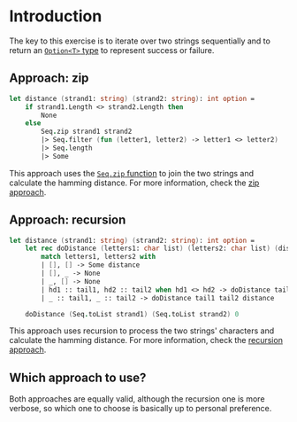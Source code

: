 # Introduction

The key to this exercise is to iterate over two strings sequentially and to return an [`Option<T>` type][options] to represent success or failure.

## Approach: zip

```fsharp
let distance (strand1: string) (strand2: string): int option =
    if strand1.Length <> strand2.Length then
        None
    else
        Seq.zip strand1 strand2
        |> Seq.filter (fun (letter1, letter2) -> letter1 <> letter2)
        |> Seq.length
        |> Some
```

This approach uses the [`Seq.zip` function][seq.zip] to join the two strings and calculate the hamming distance.
For more information, check the [zip approach][approach-zip].

## Approach: recursion

```fsharp
let distance (strand1: string) (strand2: string): int option =
    let rec doDistance (letters1: char list) (letters2: char list) (distance: int): int option =
        match letters1, letters2 with
        | [], [] -> Some distance
        | [], _ -> None
        | _, [] -> None
        | hd1 :: tail1, hd2 :: tail2 when hd1 <> hd2 -> doDistance tail1 tail2 (distance + 1)
        | _ :: tail1, _ :: tail2 -> doDistance tail1 tail2 distance

    doDistance (Seq.toList strand1) (Seq.toList strand2) 0
```

This approach uses recursion to process the two strings' characters and calculate the hamming distance.
For more information, check the [recursion approach][approach-recursion].

## Which approach to use?

Both approaches are equally valid, although the recursion one is more verbose, so which one to choose is basically up to personal preference.

[approach-recursion]: https://exercism.org/tracks/fsharp/exercises/hamming/approaches/recursion
[approach-zip]: https://exercism.org/tracks/fsharp/exercises/hamming/approaches/zip
[options]: https://learn.microsoft.com/en-us/dotnet/fsharp/language-reference/options
[seq.zip]: https://fsharp.github.io/fsharp-core-docs/reference/fsharp-collections-seqmodule.html#zip
